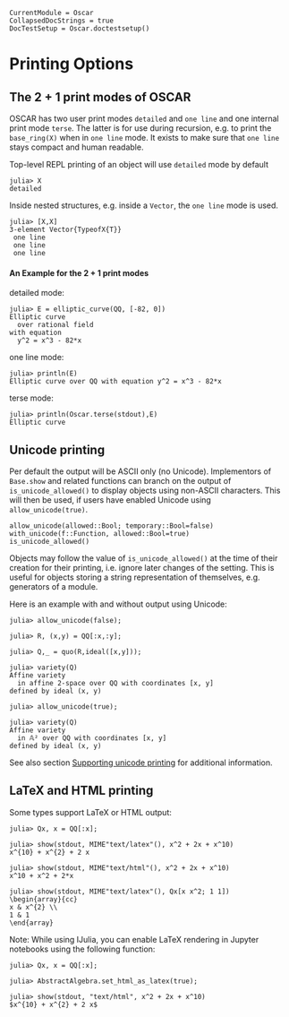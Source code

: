 ```@meta
CurrentModule = Oscar
CollapsedDocStrings = true
DocTestSetup = Oscar.doctestsetup()
```

# Printing Options

## The 2 + 1 print modes of OSCAR

OSCAR has two user print modes `detailed` and `one line` and one internal
print mode `terse`. The latter is for use during recursion,
e.g. to print the `base_ring(X)` when in `one line` mode.
It exists to make sure that `one line` stays compact and human readable.

Top-level REPL printing of an object will use `detailed` mode by default
```julia-repl
julia> X
detailed
```
Inside nested structures, e.g. inside a `Vector`, the `one line` mode is used.
```julia-repl
julia> [X,X]
3-element Vector{TypeofX{T}}
 one line
 one line
 one line
```

#### An Example for the 2 + 1 print modes

detailed mode:
```jldoctest printing_example
julia> E = elliptic_curve(QQ, [-82, 0])
Elliptic curve
  over rational field
with equation
  y^2 = x^3 - 82*x
```

one line mode:
```jldoctest printing_example
julia> println(E)
Elliptic curve over QQ with equation y^2 = x^3 - 82*x
```

terse mode:
```jldoctest printing_example
julia> println(Oscar.terse(stdout),E)
Elliptic curve
```

## Unicode printing
Per default the output will be ASCII only (no Unicode). Implementors of
`Base.show` and related functions can branch on the output of
`is_unicode_allowed()` to display objects using non-ASCII characters.
This will then be used, if users have enabled Unicode using
`allow_unicode(true)`.

```@docs
allow_unicode(allowed::Bool; temporary::Bool=false)
with_unicode(f::Function, allowed::Bool=true)
is_unicode_allowed()
```

Objects may follow the value of `is_unicode_allowed()` at the time of their
creation for their printing, i.e. ignore later changes of the setting.
This is useful for objects storing a string representation of themselves, e.g.
generators of a module.

Here is an example with and without output using Unicode:
```julia-repl
julia> allow_unicode(false);

julia> R, (x,y) = QQ[:x,:y];

julia> Q,_ = quo(R,ideal([x,y]));

julia> variety(Q)
Affine variety
  in affine 2-space over QQ with coordinates [x, y]
defined by ideal (x, y)

julia> allow_unicode(true);

julia> variety(Q)
Affine variety
  in 𝔸² over QQ with coordinates [x, y]
defined by ideal (x, y)
```

See also section [Supporting unicode printing](@ref) for additional information.

## LaTeX and HTML printing

Some types support LaTeX or HTML output:
```julia-repl
julia> Qx, x = QQ[:x];

julia> show(stdout, MIME"text/latex"(), x^2 + 2x + x^10)
x^{10} + x^{2} + 2 x

julia> show(stdout, MIME"text/html"(), x^2 + 2x + x^10)
x^10 + x^2 + 2*x

julia> show(stdout, MIME"text/latex"(), Qx[x x^2; 1 1])
\begin{array}{cc}
x & x^{2} \\
1 & 1
\end{array}
```
Note: While using IJulia, you can enable LaTeX rendering in Jupyter notebooks using the following function:
```julia-repl
julia> Qx, x = QQ[:x];

julia> AbstractAlgebra.set_html_as_latex(true);

julia> show(stdout, "text/html", x^2 + 2x + x^10)
$x^{10} + x^{2} + 2 x$
```
